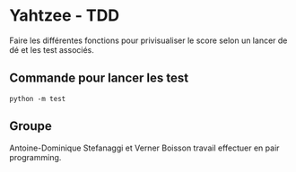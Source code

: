 # Yahtzee - TDD

Faire les différentes fonctions pour privisualiser le score selon un lancer de dé et les test associés.

## Commande pour lancer les test

    python -m test 

## Groupe

Antoine-Dominique Stefanaggi et Verner Boisson travail effectuer en pair programming.
